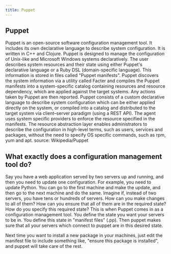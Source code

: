 ```yaml
---
title: Puppet
---
```

## Puppet

Puppet is an open-source software configuration management tool. It includes its own declarative language to describe system configuration. It is written in C++ and Clojure.
Puppet is designed to manage the configuration of Unix-like and Microsoft Windows systems declaratively. The user describes system resources and their state using either Puppet's declarative language or a Ruby DSL (domain-specific language). This information is stored in files called "Puppet manifests". Puppet discovers the system information via a utility called Facter and compiles the Puppet manifests into a system-specific catalog containing resources and resource dependency, which are applied against the target systems. Any actions taken by Puppet are then reported. 
Puppet consists of a custom declarative language to describe system configuration which can be either applied directly on the system, or compiled into a catalog and distributed to the target system via client–server paradigm (using a REST API). The agent uses system specific providers to enforce the resource specified in the manifests. The resource abstraction layer enables administrators to describe the configuration in high-level terms, such as users, services and packages, without the need to specify OS specific commands, such as rpm, yum and apt.
source: Wikipedia/Puppet

## What exactly does a configuration management tool do?
Say you have a web application served by two servers up and running, and then you need to update one configuration. For example, you need to update Python. You can go to the first machine and make the update, and then go to the next machine and do the same. 
Imagine if, instead of two servers, you have tens or hundreds of servers. How can you make changes to all of them? How can you ensure that all of them are in the required state? How do you specify this required state?
This is when Puppet comes in as a configuration management tool. 
You define the state you want your servers to be in. You define this state in "manifest files" (.pp). Then puppet makes sure that all your servers which connect to puppet are in this desired state. 

Next time you want to install a new package in your machines, just edit the manifest file to include something like, "ensure this package is installed", and puppet will take care of the rest.
